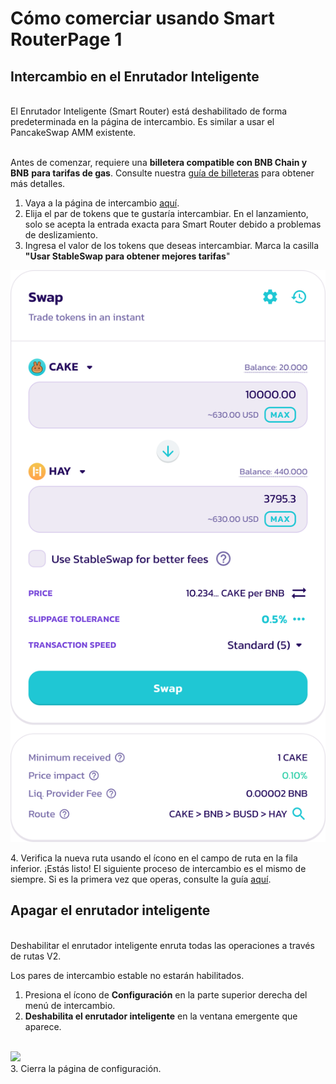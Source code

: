 # Cómo comerciar usando Smart RouterPage 1

## **Intercambio en el Enrutador Inteligente**

\
El Enrutador Inteligente (Smart Router) está deshabilitado de forma predeterminada en la página de intercambio. Es similar a usar el PancakeSwap AMM existente.

\
Antes de comenzar, requiere una **billetera compatible con BNB Chain y BNB** **para tarifas de gas**. Consulte nuestra [guía de billeteras](https://docs.pancakeswap.finance/v/espanol/empezando-en-pancakeswap/creando-una-wallet) para obtener más detalles.

1. Vaya a la página de intercambio [aquí](https://pancakeswap.finance/swap#/swap).
2. Elija el par de tokens que te gustaría intercambiar. En el lanzamiento, solo se acepta la entrada exacta para Smart Router debido a problemas de deslizamiento.
3. Ingresa el valor de los tokens que deseas intercambiar. Marca la casilla **"Usar StableSwap para obtener mejores tarifas**"

<img src="../../../.gitbook/assets/image (18).png" alt="" data-size="original">

&#x20;   4\. Verifica la nueva ruta usando el ícono en el campo de ruta en la fila inferior. ¡Estás listo! El siguiente proceso de intercambio es el mismo de siempre. Si es la primera vez que operas, consulte la guía [aquí](https://docs.pancakeswap.finance/v/espanol/productos/pancakeswap-exchange/how-to-trade-on-the-pancakeswap-exchange).

## **Apagar el enrutador inteligente**

\
Deshabilitar el enrutador inteligente enruta todas las operaciones a través de rutas V2.&#x20;

Los pares de intercambio estable no estarán habilitados.

1. Presiona el ícono de **Configuración** en la parte superior derecha del menú de intercambio.
2. **Deshabilita el enrutador inteligente** en la ventana emergente que aparece.

\
![](https://lh4.googleusercontent.com/i2Goy4PHVsnsPKgoQnXpWeqpgSYGviSLdV\_R1UAmudSKb6n0I\_rlIV7gfqPUweG2OqSJbuL4qW\_-7iCt2XPnER3VXlAcJQzCNSr5IPg7OzRq9IRjO9O7iOoe9KQh7E-43K96xH8paET-0w4PcNp8n5JqFaD2vefiNWPFuIKDO1-i2JGJDSOD4DwEMKV7CQ)\
&#x20;   3\. Cierra la página de configuración.
